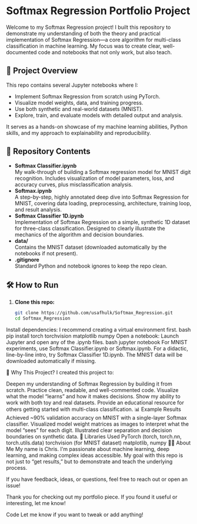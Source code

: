 # Softmax Regression Portfolio Project

Welcome to my Softmax Regression project! I built this repository to demonstrate my understanding of both the theory and practical implementation of Softmax Regression—a core algorithm for multi-class classification in machine learning. My focus was to create clear, well-documented code and notebooks that not only work, but also teach.

## 🚩 Project Overview

This repo contains several Jupyter notebooks where I:

- Implement Softmax Regression from scratch using PyTorch.
- Visualize model weights, data, and training progress.
- Use both synthetic and real-world datasets (MNIST).
- Explore, train, and evaluate models with detailed output and analysis.

It serves as a hands-on showcase of my machine learning abilities, Python skills, and my approach to explainability and reproducibility.

## 📁 Repository Contents

- **Softmax Classifier.ipynb**  
  My walk-through of building a Softmax regression model for MNIST digit recognition. Includes visualization of model parameters, loss, and accuracy curves, plus misclassification analysis.
- **Softmax.ipynb**  
  A step-by-step, highly annotated deep dive into Softmax Regression for MNIST, covering data loading, preprocessing, architecture, training loop, and result analysis.
- **Softmax Classifier 1D.ipynb**  
  Implementation of Softmax Regression on a simple, synthetic 1D dataset for three-class classification. Designed to clearly illustrate the mechanics of the algorithm and decision boundaries.
- **data/**  
  Contains the MNIST dataset (downloaded automatically by the notebooks if not present).
- **.gitignore**  
  Standard Python and notebook ignores to keep the repo clean.

## 🛠️ How to Run

1. **Clone this repo:**
   ```bash
   git clone https://github.com/usafhulk/Softmax_Regression.git
   cd Softmax_Regression
Install dependencies:
I recommend creating a virtual environment first.
bash
pip install torch torchvision matplotlib numpy
Open a notebook:
Launch Jupyter and open any of the .ipynb files.
bash
jupyter notebook
For MNIST experiments, use Softmax Classifier.ipynb or Softmax.ipynb.
For a didactic, line-by-line intro, try Softmax Classifier 1D.ipynb.
The MNIST data will be downloaded automatically if missing.

🌟 Why This Project?
I created this project to:

Deepen my understanding of Softmax Regression by building it from scratch.
Practice clean, readable, and well-commented code.
Visualize what the model “learns” and how it makes decisions.
Show my ability to work with both toy and real datasets.
Provide an educational resource for others getting started with multi-class classification.
📊 Example Results
Achieved ~90% validation accuracy on MNIST with a single-layer Softmax classifier.
Visualized model weight matrices as images to interpret what the model “sees” for each digit.
Illustrated clear separation and decision boundaries on synthetic data.
🤖 Libraries Used
PyTorch (torch, torch.nn, torch.utils.data)
torchvision (for MNIST dataset)
matplotlib, numpy
🧑‍💻 About Me
My name is Chris. I'm passionate about machine learning, deep learning, and making complex ideas accessible. My goal with this repo is not just to “get results,” but to demonstrate and teach the underlying process.

If you have feedback, ideas, or questions, feel free to reach out or open an issue!

Thank you for checking out my portfolio piece. If you found it useful or interesting, let me know!

Code
Let me know if you want to tweak or add anything!

